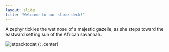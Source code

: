 ```yaml
---
layout: slide
title: "Welcome to our slide deck!"
---
```


A zephyr tickles the wet nose of a majestic gazelle, as she steps toward the eastward setting sun of the African savannah.

![jetpacktocat](https://octodex.github.com/images/jetpacktocat.png)
{: .center}

